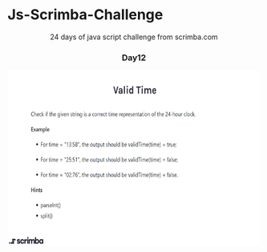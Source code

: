 
  # Js-Scrimba-Challenge
<p align="center">
24 days of java script challenge from scrimba.com
  </p>
<h3 align="center">
 Day12
  </h3>
<p align="center">
<img src="./Day12.png" width="600" height="350">
  </p>
